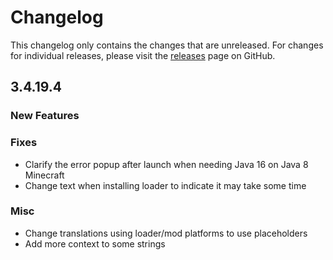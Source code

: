 # Changelog

This changelog only contains the changes that are unreleased. For changes for individual releases, please visit the
[releases](https://github.com/ATLauncher/ATLauncher/releases) page on GitHub.

## 3.4.19.4

### New Features

### Fixes
- Clarify the error popup after launch when needing Java 16 on Java 8 Minecraft
- Change text when installing loader to indicate it may take some time

### Misc
- Change translations using loader/mod platforms to use placeholders
- Add more context to some strings
